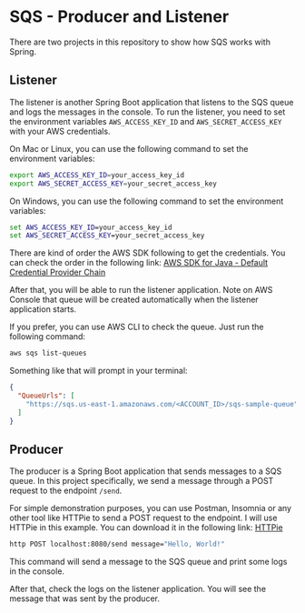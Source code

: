 # SQS - Producer and Listener

There are two projects in this repository to show how SQS works with Spring.

## Listener

The listener is another Spring Boot application that listens to the SQS queue and logs the messages in the console. To run the listener, you need to set the environment variables `AWS_ACCESS_KEY_ID` and `AWS_SECRET_ACCESS_KEY` with your AWS credentials.

On Mac or Linux, you can use the following command to set the environment variables:
```bash
export AWS_ACCESS_KEY_ID=your_access_key_id
export AWS_SECRET_ACCESS_KEY=your_secret_access_key
```

On Windows, you can use the following command to set the environment variables:
```cmd
set AWS_ACCESS_KEY_ID=your_access_key_id
set AWS_SECRET_ACCESS_KEY=your_secret_access_key
```

There are kind of order the AWS SDK following to get the credentials. You can check the order in the following link: [AWS SDK for Java - Default Credential Provider Chain](https://docs.awspring.io/spring-cloud-aws/docs/3.1.0/reference/html/index.html#defaultcredentialsprovider)

After that, you will be able to run the listener application. Note on AWS Console that queue will be created automatically when the listener application starts.

If you prefer, you can use AWS CLI to check the queue. Just run the following command:

```bash
aws sqs list-queues
```

Something like that will prompt in your terminal:

```json
{
  "QueueUrls": [
    "https://sqs.us-east-1.amazonaws.com/<ACCOUNT_ID>/sqs-sample-queue"
  ]
}
```

## Producer

The producer is a Spring Boot application that sends messages to a SQS queue. In this project specifically, we send a message through a POST request to the endpoint `/send`.

For simple demonstration purposes, you can use Postman, Insomnia or any other tool like HTTPie to send a POST request to the endpoint. I will use HTTPie in this example. You can download it in the following link: [HTTPie](https://httpie.io/)

```bash
http POST localhost:8080/send message="Hello, World!"
```

This command will send a message to the SQS queue and print some logs in the console.

After that, check the logs on the listener application. You will see the message that was sent by the producer.